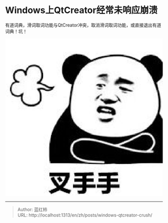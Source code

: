 # Windows上QtCreator经常未响应崩溃

有道词典，滑词取词功能与QtCreator冲突，取消滑词取词功能，或直接退出有道词典！坑！

![无奈](/images/posts/qtcreator-crush.jpeg)

---

> Author: 蓝红柿  
> URL: http://localhost:1313/en/zh/posts/windows-qtcreator-crush/  

